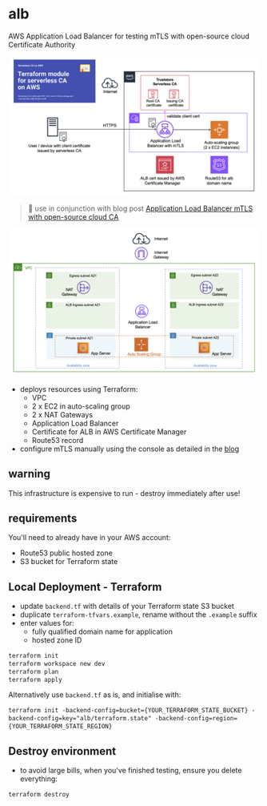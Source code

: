 # alb
AWS Application Load Balancer for testing mTLS with open-source cloud Certificate Authority

![Alt text](images/alb-mtls.png?raw=true "Application Load Balancer mTLS")

> 📖 use in conjunction with blog post [Application Load Balancer mTLS with open-source cloud CA](https://medium.com)

![Alt text](images/alb-resources.png?raw=true "Application Load Balancer resources")

* deploys resources using Terraform:
    * VPC
    * 2 x EC2 in auto-scaling group
    * 2 x NAT Gateways
    * Application Load Balancer
    * Certificate for ALB in AWS Certificate Manager
    * Route53 record
* configure mTLS manually using the console as detailed in the [blog](https://medium.com)

## warning
This infrastructure is expensive to run - destroy immediately after use!

## requirements
You'll need to already have in your AWS account:
* Route53 public hosted zone
* S3 bucket for Terraform state

## Local Deployment - Terraform
* update `backend.tf` with details of your Terraform state S3 bucket
* duplicate `terraform-tfvars.example`, rename without the `.example` suffix
* enter values for:
    * fully qualified domain name for application
    * hosted zone ID
```
terraform init
terraform workspace new dev
terraform plan
terraform apply
```
Alternatively use `backend.tf` as is, and initialise with:
```
terraform init -backend-config=bucket={YOUR_TERRAFORM_STATE_BUCKET} -backend-config=key="alb/terraform.state" -backend-config=region={YOUR_TERRAFORM_STATE_REGION}
```

## Destroy environment
* to avoid large bills, when you've finished testing, ensure you delete everything:
```
terraform destroy
```